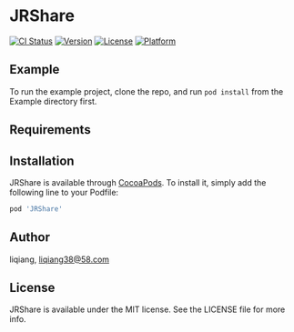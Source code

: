 # JRShare

[![CI Status](https://img.shields.io/travis/liqiang/JRShare.svg?style=flat)](https://travis-ci.org/liqiang/JRShare)
[![Version](https://img.shields.io/cocoapods/v/JRShare.svg?style=flat)](https://cocoapods.org/pods/JRShare)
[![License](https://img.shields.io/cocoapods/l/JRShare.svg?style=flat)](https://cocoapods.org/pods/JRShare)
[![Platform](https://img.shields.io/cocoapods/p/JRShare.svg?style=flat)](https://cocoapods.org/pods/JRShare)

## Example

To run the example project, clone the repo, and run `pod install` from the Example directory first.

## Requirements

## Installation

JRShare is available through [CocoaPods](https://cocoapods.org). To install
it, simply add the following line to your Podfile:

```ruby
pod 'JRShare'
```

## Author

liqiang, liqiang38@58.com

## License

JRShare is available under the MIT license. See the LICENSE file for more info.
